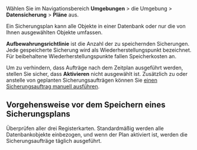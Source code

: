 Wählen Sie im Navigationsbereich **Umgebungen** \> die Umgebung \> **Datensicherung** \> **Pläne** aus.

Ein Sicherungsplan kann alle Objekte in einer Datenbank oder nur die von Ihnen ausgewählten Objekte umfassen.

**Aufbewahrungsrichtlinie** ist die Anzahl der zu speichernden Sicherungen. Jede gespeicherte Sicherung wird als Wiederherstellungspunkt bezeichnet. Für beibehaltene Wiederherstellungspunkte fallen Speicherkosten an.

Um zu verhindern, dass Aufträge nach dem Zeitplan ausgeführt werden, stellen Sie sicher, dass **Aktivieren** nicht ausgewählt ist. Zusätzlich zu oder anstelle von geplanten Sicherungsaufträgen können Sie [einen Sicherungsauftrag manuell ausführen](tyu1695326821997.md).

Vorgehensweise vor dem Speichern eines Sicherungsplans
------------------------------------------------------

Überprüfen aller drei Registerkarten. Standardmäßig werden alle Datenbankobjekte einbezogen, und wenn der Plan aktiviert ist, werden die Sicherungsaufträge täglich ausgeführt.
